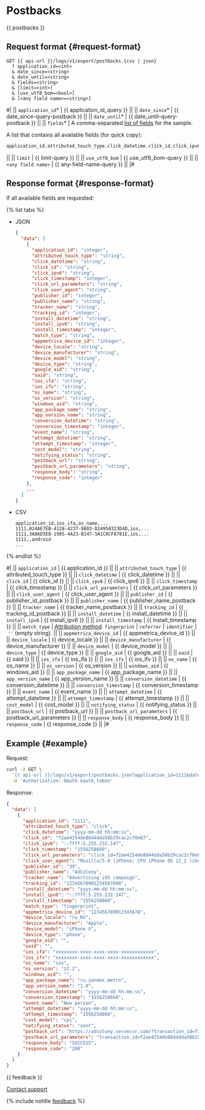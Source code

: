 # Postbacks

{{ postbacks }}

## Request format {#request-format}

```
GET {{ api-url }}/logs/v1/export/postbacks.{csv | json}
  ? application_id=<int>
  & date_since=<string>
  & date_until=<string>
  & fields=<string>
  & [limit=<int>]
  & [use_utf8_bom=<bool>]
  & [<any field name>=<string>]
```

#|
|| `application_id`* | {{ application_id_query }} ||
|| `date_since`* | {{ date_since-query-postback }} ||
|| `date_until`* | {{ date_until-query-postback }} ||
|| `fields`* | A comma-separated [list of fields](../endpoints.md) for the sample.

A list that contains all available fields (for quick copy):

```objectivec translate=no
application_id,attributed_touch_type,click_datetime,click_id,click_ipv6,click_timestamp,click_url_parameters,click_user_agent,publisher_id,publisher_name,tracker_name,tracking_id,install_datetime,install_ipv6,install_timestamp,match_type,appmetrica_device_id,device_locale,device_manufacturer,device_model,device_type,google_aid,oaid,ios_ifa,os_name,os_version,windows_aid,app_package_name,app_version_name,conversion_datetime,conversion_timestamp,event_name,attempt_datetime,attempt_timestamp,cost_model (postback_type),notifying_status,postback_url,postback_url_parameters,response_body,response_code
```
||
|| `limit` | {{ limit-query }} ||
|| `use_utf8_bom` | {{ use_utf8_bom-query }} ||
|| `<any field name>` | {{ any-field-name-query }} ||
|#

## Response format {#response-format}

If all available fields are requested:

{% list tabs %}

- JSON

   ```json translate=no
   {
     "data": [
       {
         "application_id": "integer",
         "attributed_touch_type": "string",
         "click_datetime": "string",
         "click_id": "string",
         "click_ipv6": "string",
         "click_timestamp": "integer",
         "click_url_parameters": "string",
         "click_user_agent": "string",
         "publisher_id": "integer",
         "publisher_name": "string",
         "tracker_name": "string",
         "tracking_id": "integer",
         "install_datetime": "string",
         "install_ipv6": "string",
         "install_timestamp": "integer",
         "match_type": "string",
         "appmetrica_device_id": "integer",
         "device_locale": "string",
         "device_manufacturer": "string",
         "device_model": "string",
         "device_type": "string",
         "google_aid": "string",
         "oaid": "string",
         "ios_ifa": "string",
         "ios_ifv": "string",
         "os_name": "string",
         "os_version": "string",
         "windows_aid": "string",
         "app_package_name": "string",
         "app_version_name": "string",
         "conversion_datetime": "string",
         "conversion_timestamp": "integer",
         "event_name": "string",
         "attempt_datetime": "string",
         "attempt_timestamp": "integer",
         "cost_model": "string",
         "notifying_status": "string",
         "postback_url": "string",
         "postback_url_parameters": "string",
         "response_body": "string",
         "response_code": "integer"
       },
       ...
     ]
   }
   ```

- CSV

   ```
   application_id,ios_ifa,os_name,...
   1111,024AE7EB-4128-4237-9803-D24950323D4D,ios,...
   1111,3A86D5E8-1985-4A23-B147-5A1C0CF8781E,ios,...
   1111,,android
   ...
   ```

{% endlist %}

#|
|| `application_id` | {{ application_id }} ||
|| `attributed_touch_type` | {{ attributed_touch_type }} ||
|| `click_datetime` | {{ click_datetime }} ||
|| `click_id` | {{ click_id }} ||
|| `click_ipv6` | {{ click_ipv6 }} ||
|| `click_timestamp` | {{ click_timestamp }} ||
|| `click_url_parameters` | {{ click_url_parameters }} ||
|| `click_user_agent` | {{ click_user_agent }} ||
|| `publisher_id` | {{ publisher_id_postback }} ||
|| `publisher_name` | {{ publisher_name_postback }} ||
|| `tracker_name` | {{ tracker_name_postback }} ||
|| `tracking_id` | {{ tracking_id_postback }} ||
|| `install_datetime` | {{ install_datetime }} ||
|| `install_ipv6` | {{ install_ipv6 }} ||
|| `install_timestamp` | {{ install_timestamp }} ||
|| `match_type` | [Attribution method](../../../mobile-tracking/technology.md): `fingerprint` \| `referrer` \| `identifier` \| `''` (empty string). ||
|| `appmetrica_device_id` | {{ appmetrica_device_id }} ||
|| `device_locale` | {{ device_locale }} ||
|| `device_manufacturer` | {{ device_manufacturer }} ||
|| `device_model` | {{ device_model }} ||
|| `device_type` | {{ device_type }} ||
|| `google_aid` | {{ google_aid }} ||
|| `oaid` | {{ oaid }} ||
|| `ios_ifa` | {{ ios_ifa }} ||
|| `ios_ifv` | {{ ios_ifv }} ||
|| `os_name` | {{ os_name }} ||
|| `os_version` | {{ os_version }} ||
|| `windows_aid` | {{ windows_aid }} ||
|| `app_package_name` | {{ app_package_name }} ||
|| `app_version_name` | {{ app_version_name }} ||
|| `conversion_datetime` | {{ conversion_datetime }} ||
|| `conversion_timestamp` | {{ conversion_timestamp }} ||
|| `event_name` | {{ event_name }} ||
|| `attempt_datetime` | {{ attempt_datetime }} ||
|| `attempt_timestamp` | {{ attempt_timestamp }} ||
|| `cost_model` | {{ cost_model }} ||
|| `notifying_status` | {{ notifying_status }} ||
|| `postback_url` | {{ postback_url }} ||
|| `postback_url_parameters` | {{ postback_url_parameters }} ||
|| `response_body` | {{ response_body }} ||
|| `response_code` | {{ response_code }} ||
|#

## Example {#example}

Request:

```bash translate=no
curl -X GET \
  '{{ api-url }}/logs/v1/export/postbacks.json?application_id=1111&date_since=2018-10-10&date_until=2018-10-11&fields=application_id,attributed_touch_type,click_datetime,click_id,click_ipv6,click_timestamp,click_url_parameters,click_user_agent,publisher_id,publisher_name,tracker_name,tracking_id,install_datetime,install_ipv6,install_timestamp,match_type,appmetrica_device_id,device_locale,device_manufacturer,device_model,device_type,google_aid,oaid,ios_ifa,ios_ifv,os_name,os_version,windows_aid,app_package_name,app_version_name,conversion_datetime,conversion_timestamp,event_name,attempt_datetime,attempt_timestamp,cost_model,notifying_status,postback_url,postback_url_parameters,response_body,response_code' \
  -H 'Authorization: OAuth oauth_token'
```

Response:

```json translate=no
{
  "data": [
    {
      "application_id": "1111",
      "attributed_touch_type": "click",
      "click_datetime": "yyyy-mm-dd hh:mm:ss",
      "click_id": "f2ae4254de8844dda58b29cac2cf0e87",
      "click_ipv6": "::ffff:5.255.232.147",
      "click_timestamp": "1556258660",
      "click_url_parameters": "click_id=f2ae4254de8844dda58b29cac2cf0e87&c=1234&google_aid=&google_aid_sha1=&google_aid_md5=&ios_ifa=&ios_ifa_sha1=&ios_ifa_md5&click_timestamp=1554824136&afpub_id=&site_id=&creative_id=&goal_id1=&goal_id2 ",
      "click_user_agent": "Mozilla/5.0 (iPhone; CPU iPhone OS 12_2 like Mac OS X) AppleWebKit/605.1.15 (KHTML, like Gecko) Version/12.1 Mobile/15E148 Safari/604.1",
      "publisher_id": "39",
      "publisher_name": "AdColony",
      "tracker_name": "Advertising iOS campaign",
      "tracking_id": "12345678901234567890",
      "install_datetime": "yyyy-mm-dd hh:mm:ss",
      "install_ipv6": "::ffff:5.255.232.147",
      "install_timestamp": "1556258660",
      "match_type": "fingerprint",
      "appmetrica_device_id": "123456789012345678",
      "device_locale": "ru_RU",
      "device_manufacturer": "Apple",
      "device_model": "iPhone X",
      "device_type": "phone",
      "google_aid": "",
      "oaid": "",
      "ios_ifa": "xxxxxxxx-xxxx-xxxx-xxxx-xxxxxxxxxxxx",
      "ios_ifv": "xxxxxxxx-xxxx-xxxx-xxxx-xxxxxxxxxxxx",
      "os_name": "ios",
      "os_version": "12.2",
      "windows_aid": "",
      "app_package_name": "ru.yandex.metro",
      "app_version_name": "1.0",
      "conversion_datetime": "yyyy-mm-dd hh:mm:ss",
      "conversion_timestamp": "1556258660",
      "event_name": "New person",
      "attempt_datetime": "yyyy-mm-dd hh:mm:ss",
      "attempt_timestamp": "1556258660",
      "cost_model": "cpi",
      "notifying_status": "sent",
      "postback_url": "https://adcolony.servecvr.com/?transaction_id=f2ae4254de8844dda58b29cac2cf0e87",
      "postback_url_parameters": "transaction_id=f2ae4254de8844dda58b29cac2cf0e87",
      "response_body": "SUCCESS",
      "response_code": "200"
    }
  ]
}
```

{{ feedback }}

<a href="../../../troubleshooting/feedback-new">
  <span class="button">Contact support</span>
</a>

{% include notitle [feedback](../../../_includes/feedback-button.md) %}
